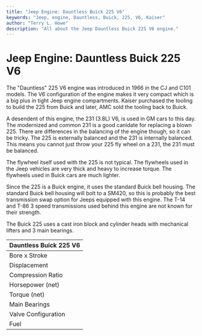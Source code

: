```yaml
---
title: "Jeep Engine: Dauntless Buick 225 V6"
keywords: "Jeep, engine, Dauntless, Buick, 225, V6, Kaiser"
author: "Terry L. Howe"
description: "All about the Jeep Dauntless Buick 225 V6 engine."
---
```


# Jeep Engine: Dauntless Buick 225 V6

The "Dauntless" 225 V6 engine was introduced in 1966 in the CJ
and C101 models.  The V6 configuration of the engine makes it
very compact which is a big plus in tight Jeep engine
compartments.  Kaiser purchased the tooling to build the 225
from Buick and later, AMC sold the tooling back to Buick.

A desendent of this engine, the 231 (3.8L) V6,  is used in GM
cars to this day.  The modernized and common 231 is a good canidate
for replacing a blown 225.  There are differences in the balancing
of the engine though, so it can be tricky.  The 225 is externally
balanced and the 231 is internally balanced.  This means you cannot
just throw your 225 fly wheel on a 231, the 231 must be balanced.

The flywheel itself used with the 225 is not typical.  The flywheels
used in the Jeep vehicles are very thick and heavy to increase torque.
The flywheels used in Buick cars are much lighter.

Since the 225 is a Buick engine, it uses the standard Buick
bell housing.  The standard Buick bell housing will bolt to
a SM420, so this is probably the best transmission swap option
for Jeeps equipped with this engine.  The T-14 and T-86 3
speed transmissions used behind this engine are not known for
their strength.

The Buick 225 uses a cast iron block and cylinder heads with
mechanical lifters and 3 main bearings.

| Dauntless Buick 225 V6 |
| --- |
| Bore x Stroke | 3.75" x 3.40" |
| Displacement | 225 (3.68L) |
| Compression Ratio | 9.0:1 |
| Horsepower (net) | 160@4200 |
| Torque (net) | 235@2400 |
| Main Bearings | 3 |
| Valve Configuration | OHV |
| Fuel | 2bbl |
